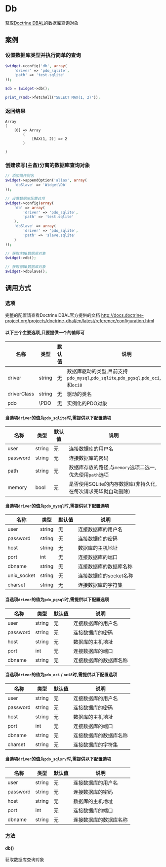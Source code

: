 Db
==

获取[Doctrine DBAL](https://github.com/doctrine/dbal)的数据库查询对象

案例
----

### 设置数据库类型并执行简单的查询
```php
$widget->config('db', array(
    'driver' => 'pdo_sqlite',
    'path' => 'test.sqlite'
));

$db = $widget->db();

print_r($db->fetchAll("SELECT MAX(1, 2)"));
```

### 返回结果
```
Array
(
    [0] => Array
        (
            [MAX(1, 2)] => 2
        )

)
```

### 创建读写(主备)分离的数据库查询对象
```php
// 添加微件别名
$widget->appendOption('alias', array(
    'dbSlave' => 'Widget\Db'
));

// 设置数据库配置选项
$widget->config(array(
    'db' => array(
        'driver' => 'pdo_sqlite',
        'path' => 'test.sqlite'
    ),
    'dbSlave' => array(
        'driver' => 'pdo_sqlite',
        'path' => 'slave.sqlite'
    )
));

// 获取主DB数据库对象
$widget->db();

// 获取备DB数据库对象
$widget->dbSlave();
```

调用方式
--------

### 选项

完整的配置请查看Doctrine DBAL官方提供的文档
http://docs.doctrine-project.org/projects/doctrine-dbal/en/latest/reference/configuration.html

#### 以下三个主要选项,只要提供一个的值即可

| 名称          | 类型      | 默认值    | 说明                                                                                          |
|---------------|-----------|-----------|-----------------------------------------------------------------------------------------------|
| driver        | string    | 无        | 数据库驱动的类型,目前支持 `pdo_mysql`,`pdo_sqlite`,`pdo_pgsql`,`pdo_oci`,`pdo_sqlsrv`和`oci8`  |
| driverClass   | string    | 无        | 驱动的类名                                                                                    |
| pdo           | \PDO      | 无        | 实例化的PDO对象                                                                               |

#### 当选项`driver`的值为`pdo_sqlite`时,需提供以下配置选项

| 名称          | 类型      | 默认值    | 说明                                                                                          |
|---------------|-----------|-----------|-----------------------------------------------------------------------------------------------|
| user          | string    | 无        | 连接数据库的用户名                                                                            |
| password      | string    | 无        | 连接数据库的密码                                                                              |
| path          | string    | 无        | 数据库存放的路径,与`memory`选项二选一,优先使用`path`选项                                      |
| memory        | bool      | 无        | 是否使用SQLite的内存数据库(非持久化,在每次请求完毕就自动删除)                                 |

#### 当选项`driver`的值为`pdo_mysql`时,需提供以下配置选项

| 名称          | 类型      | 默认值    | 说明                                                                                          |
|---------------|-----------|-----------|-----------------------------------------------------------------------------------------------|
| user          | string    | 无        | 连接数据库的用户名                                                                            |
| password      | string    | 无        | 连接数据库的密码                                                                              |
| host          | string    | 无        | 数据库的主机地址                                                                              |
| port          | int       | 无        | 连接数据库的端口                                                                              |
| dbname        | string    | 无        | 连接数据库的数据库名称                                                                        |
| unix_socket   | string    | 无        | 连接数据库的socket名称                                                                        |
| charset       | string    | 无        | 连接数据库的字符集                                                                            |

#### 当选项`driver`的值为`pdo_pgsql`时,需提供以下配置选项

| 名称          | 类型      | 默认值    | 说明                                                                                          |
|---------------|-----------|-----------|-----------------------------------------------------------------------------------------------|
| user          | string    | 无        | 连接数据库的用户名                                                                            |
| password      | string    | 无        | 连接数据库的密码                                                                              |
| host          | string    | 无        | 数据库的主机地址                                                                              |
| port          | int       | 无        | 连接数据库的端口                                                                              |
| dbname        | string    | 无        | 连接数据库的数据库名称                                                                        |

#### 当选项`driver`的值为`pdo_oci` / `oci8`时,需提供以下配置选项

| 名称          | 类型      | 默认值    | 说明                                                                                          |
|---------------|-----------|-----------|-----------------------------------------------------------------------------------------------|
| user          | string    | 无        | 连接数据库的用户名                                                                            |
| password      | string    | 无        | 连接数据库的密码                                                                              |
| host          | string    | 无        | 数据库的主机地址                                                                              |
| port          | int       | 无        | 连接数据库的端口                                                                              |
| dbname        | string    | 无        | 连接数据库的数据库名称                                                                        |
| charset       | string    | 无        | 连接数据库的字符集                                                                            |

#### 当选项`driver`的值为`pdo_sqlsrv`时,需提供以下配置选项

| 名称          | 类型      | 默认值    | 说明                                                                                          |
|---------------|-----------|-----------|-----------------------------------------------------------------------------------------------|
| user          | string    | 无        | 连接数据库的用户名                                                                            |
| password      | string    | 无        | 连接数据库的密码                                                                              |
| host          | string    | 无        | 数据库的主机地址                                                                              |
| port          | int       | 无        | 连接数据库的端口                                                                              |
| dbname        | string    | 无        | 连接数据库的数据库名称                                                                        |

### 方法

#### db()
获取数据库查询对象
